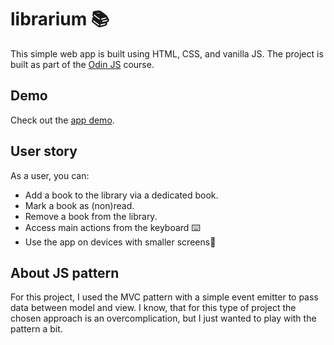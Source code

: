 # librarium 📚

This simple web app is built using HTML, CSS, and vanilla JS. The project is built as part of the [Odin JS](https://www.theodinproject.com/lessons/node-path-javascript-library) course.

## Demo

Check out the [app demo](https://dmitriyrotaenko.github.io/librarium/).

## User story 

As a user, you can:

- Add a book to the library via a dedicated book.
- Mark a book as (non)read.
- Remove a book from the library.
- Access main actions from the keyboard ⌨️ 
- Use the app on devices with smaller screens📱

## About JS pattern

For this project, I used the MVC pattern with a simple event emitter to pass data between model and view. I know, that for this type of project the chosen approach is an overcomplication, but I just wanted to play with the pattern a bit.
